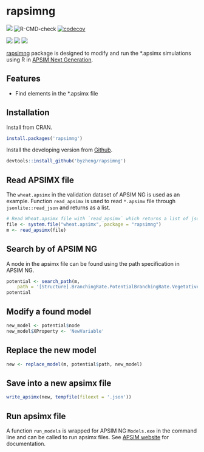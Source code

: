# rapsimng
[![](https://www.r-pkg.org/badges/version/rapsimng?color=green)](https://cran.r-project.org/package=rapsimng)
![R-CMD-check](https://github.com/byzheng/rapsimng/workflows/R-CMD-check/badge.svg) 
[![codecov](https://codecov.io/gh/byzheng/RApsimNG/branch/master/graph/badge.svg)](https://codecov.io/gh/byzheng/RApsimNG)

[![](http://cranlogs.r-pkg.org/badges/grand-total/rapsimng?color=green)](https://cran.r-project.org/package=rapsimng)
[![](http://cranlogs.r-pkg.org/badges/last-month/rapsimng?color=green)](https://cran.r-project.org/package=rapsimng)
[![](http://cranlogs.r-pkg.org/badges/last-week/rapsimng?color=green)](https://cran.r-project.org/package=rapsimng)


[rapsimng](https://rapsimng.bangyou.me) package is designed to modify and run the *.apsimx simulations using R in [APSIM Next Generation](https://www.apsim.info/).



## Features
* Find elements in the *.apsimx file



## Installation

Install from CRAN.

```r
install.packages('rapsimng')
```


Install the developing version from [Github](https://github.com/byzheng/rapsimng).

```r
devtools::install_github('byzheng/rapsimng')
```


## Read APSIMX file

The `wheat.apsimx` in the validation dataset of APSIM NG  is used as an example. Function `read_apsimx` is used to read `*.apsimx` file through `jsonlite::read_json` and returns as a list.


```r
# Read Wheat.apsimx file with `read_apsimx` which returns a list of json results.
file <- system.file("wheat.apsimx", package = "rapsimng")
m <- read_apsimx(file)

```



## Search by of APSIM NG

A node in the apsimx file can be found using the path specification in APSIM NG.
```r
potential <- search_path(m,
    path = '[Structure].BranchingRate.PotentialBranchingRate.Vegetative.PotentialBranchingRate')
potential
```


## Modify a found model 
```r
new_model <- potential$node
new_model$XProperty <- 'NewVariable'
```

## Replace the new model 
```r
new <- replace_model(m, potential$path, new_model)
```

## Save into a new apsimx file
```r
write_apsimx(new, tempfile(fileext = '.json'))
```


## Run apsimx file

A function `run_models` is wrapped for APSIM NG `Models.exe` in the command line and can be called to run apsimx files. See [APSIM website](https://apsimnextgeneration.netlify.app/) for documentation. 


